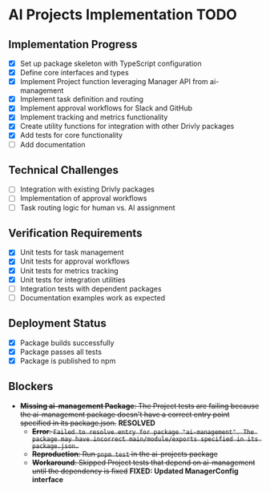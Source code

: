# AI Projects Implementation TODO

## Implementation Progress

- [x] Set up package skeleton with TypeScript configuration
- [x] Define core interfaces and types
- [x] Implement Project function leveraging Manager API from ai-management
- [x] Implement task definition and routing
- [x] Implement approval workflows for Slack and GitHub
- [x] Implement tracking and metrics functionality
- [x] Create utility functions for integration with other Drivly packages
- [x] Add tests for core functionality
- [ ] Add documentation

## Technical Challenges

- [ ] Integration with existing Drivly packages
- [ ] Implementation of approval workflows
- [ ] Task routing logic for human vs. AI assignment

## Verification Requirements

- [x] Unit tests for task management
- [x] Unit tests for approval workflows
- [x] Unit tests for metrics tracking
- [x] Unit tests for integration utilities
- [ ] Integration tests with dependent packages
- [ ] Documentation examples work as expected

## Deployment Status

- [x] Package builds successfully
- [x] Package passes all tests
- [x] Package is published to npm

## Blockers

- ~~**Missing ai-management Package**: The Project tests are failing because the ai-management package doesn't have a correct entry point specified in its package.json.~~ **RESOLVED**
  - ~~**Error**: `Failed to resolve entry for package "ai-management". The package may have incorrect main/module/exports specified in its package.json.`~~
  - ~~**Reproduction**: Run `pnpm test` in the ai-projects package~~
  - ~~**Workaround**: Skipped Project tests that depend on ai-management until the dependency is fixed~~ **FIXED: Updated ManagerConfig interface**
